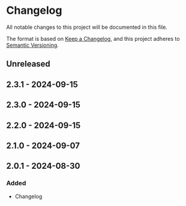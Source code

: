# Changelog

All notable changes to this project will be documented in this file.

The format is based on [Keep a Changelog](https://keepachangelog.com/en/1.0.0/),
and this project adheres to [Semantic Versioning](https://semver.org/spec/v2.0.0.html).

## Unreleased

## 2.3.1 - 2024-09-15

## 2.3.0 - 2024-09-15

## 2.2.0 - 2024-09-15

## 2.1.0 - 2024-09-07

## 2.0.1 - 2024-08-30
### Added
- Changelog
